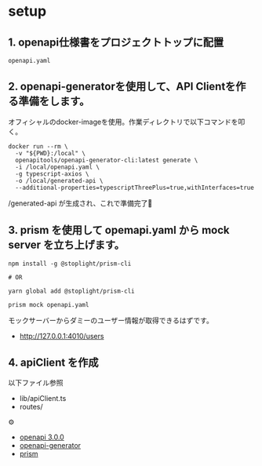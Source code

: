 # setup

## 1. openapi仕様書をプロジェクトトップに配置
```
openapi.yaml
```

## 2. openapi-generatorを使用して、API Clientを作る準備をします。

オフィシャルのdocker-imageを使用。作業ディレクトリで以下コマンドを叩く。
```shell
docker run --rm \
  -v "${PWD}:/local" \
  openapitools/openapi-generator-cli:latest generate \
  -i /local/openapi.yaml \
  -g typescript-axios \
  -o /local/generated-api \
  --additional-properties=typescriptThreePlus=true,withInterfaces=true
```

/generated-api が生成され、これで準備完了🎉

## 3. prism を使用して opemapi.yaml から mock server を立ち上げます。
```shell
npm install -g @stoplight/prism-cli

# OR

yarn global add @stoplight/prism-cli
```

```shell
prism mock openapi.yaml
```

モックサーバーからダミーのユーザー情報が取得できるはずです。
- http://127.0.0.1:4010/users

## 4. apiClient を作成

以下ファイル参照
- lib/apiClient.ts
- routes/

⚙️

- [openapi 3.0.0](https://github.com/OAI/OpenAPI-Specification/blob/main/versions/3.0.0.md)
- [openapi-generator](https://github.com/OpenAPITools/openapi-generator)
- [prism](https://github.com/stoplightio/prism)
